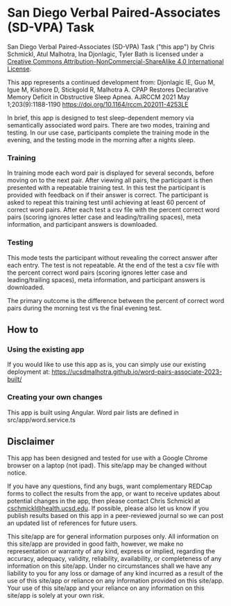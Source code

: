 # San Diego Verbal Paired-Associates (SD-VPA) Task
<!-- Intro section -->
San Diego Verbal Paired-Associates (SD-VPA) Task ("this app") by Chris Schmickl, Atul Malhotra, Ina Djonlagic, Tyler Bath is licensed under a [Creative Commons Attribution-NonCommercial-ShareAlike 4.0 International License](https://creativecommons.org/licenses/by-nc-sa/4.0/).

This app represents a continued development from: Djonlagic IE, Guo M, Igue M, Kishore D, Stickgold R, Malhotra A. CPAP Restores Declarative Memory Deficit in Obstructive Sleep Apnea. AJRCCM 2021 May 1;203(9):1188-1190 https://doi.org/10.1164/rccm.202011-4253LE

In brief, this app is designed to test sleep-dependent memory via semantically associated word pairs. There are two modes, training and testing. In our use case, participants complete the training mode in the evening, and the testing mode in the morning after a nights sleep. 
### Training
In training mode each word pair is displayed for several seconds, before moving on to the next pair. After viewing all pairs, the participant is then presented with a repeatable training test. In this test the participant is provided with feedback on if their answer is correct. The participant is asked to repeat this training test until achieving at least 60 percent of correct word pairs. After each test a csv file with the percent correct word pairs (scoring ignores letter case and leading/trailing spaces), meta information, and participant answers is downloaded. 
### Testing
This mode tests the participant without revealing the correct answer after each entry. The test is not repeatable. At the end of the test a csv file with the percent correct word pairs (scoring ignores letter case and leading/trailing spaces), meta information, and participant answers is downloaded. 

The primary outcome is the difference between the percent of correct word pairs during the morning test vs the final evening test.

## How to

### Using the existing app
If you would like to use this app as is, you can simply use our existing deployment at: https://ucsdmalhotra.github.io/word-pairs-associate-2023-built/

### Creating your own changes
This app is built using Angular. 
Word pair lists are defined in src/app/word.service.ts

## Disclaimer

This app has been designed and tested for use with a Google Chrome browser on a laptop (not ipad). This site/app may be changed without notice. 

If you have any questions, find any bugs, want complementary REDCap forms to collect the results from the app, or want to receive updates about potential changes in the app, then please contact Chris Schmickl at cschmickl@health.ucsd.edu. If possible, please also let us know if you publish results based on this app in a peer-reviewed journal so we can post an updated list of references for future users.

This site/app are for general information purposes only. All information on this site/app are provided in good faith, however, we make no representation or warranty of any kind, express or implied, regarding the accuracy, adequacy, validity, reliability, availability, or completeness of any information on this site/app. Under no circumstances shall we have any liability to you for any loss or damage of any kind incurred as a result of the use of this site/app or reliance on any information provided on this site/app. Your use of this site/app and your reliance on any information on this site/app is solely at your own risk.
